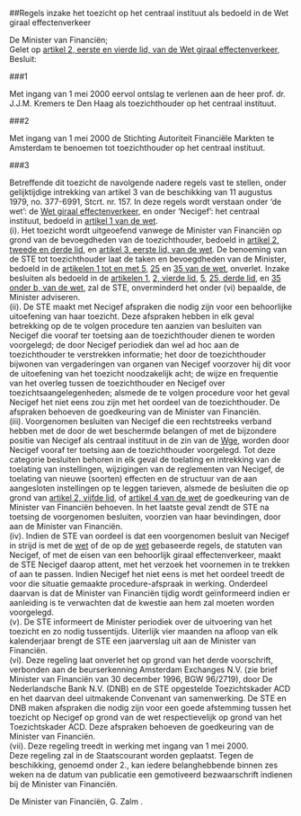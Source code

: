 <meta http-equiv='Content-Type' content='text/html; charset=utf-8' />

##Regels inzake het toezicht op het centraal instituut als bedoeld in de Wet giraal effectenverkeer

De Minister van Financiën;  
Gelet op [artikel 2, eerste en vierde lid, van de Wet giraal effectenverkeer](../../../../../../../../../../../../../../../../wet/wet/giraal/effectenverkeer/BWBR0003109/README.md),
Besluit:    

###1  

Met ingang van 1 mei 2000 eervol ontslag te verlenen aan de heer prof. dr. J.J.M. Kremers te Den Haag als toezichthouder op het centraal instituut. 

###2  

Met ingang van 1 mei 2000 de Stichting Autoriteit Financiële Markten te Amsterdam te benoemen tot toezichthouder op het centraal instituut. 

###3  

Betreffende dit toezicht de navolgende nadere regels vast te stellen, onder gelijktijdige intrekking van artikel 3 van de beschikking van 11 augustus 1979, no. 377-6991, Stcrt. nr. 157. In deze regels wordt verstaan onder ‘de wet’: de [Wet giraal effectenverkeer](../../../../../../../../../../../../../../../../wet/wet/giraal/effectenverkeer/BWBR0003109/README.md), en onder ‘Necigef’: het centraal instituut, bedoeld in [artikel 1 van de wet](../../../../../../../../../../../../../../../../wet/wet/giraal/effectenverkeer/BWBR0003109/README.md).  
(i).  Het toezicht wordt uitgeoefend vanwege de Minister van Financiën op grond van de bevoegdheden van de toezichthouder, bedoeld in [artikel 2, tweede en derde lid](../../../../../../../../../../../../../../../../wet/wet/giraal/effectenverkeer/BWBR0003109/README.md), en [artikel 3, eerste lid, van de wet](../../../../../../../../../../../../../../../../wet/wet/giraal/effectenverkeer/BWBR0003109/README.md). De benoeming van de STE tot toezichthouder laat de taken en bevoegdheden van de Minister, bedoeld in de [artikelen 1 tot en met 5](../../../../../../../../../../../../../../../../wet/wet/giraal/effectenverkeer/BWBR0003109/README.md), [25](../../../../../../../../../../../../../../../../wet/wet/giraal/effectenverkeer/BWBR0003109/README.md) en [35 van de wet](../../../../../../../../../../../../../../../../wet/wet/giraal/effectenverkeer/BWBR0003109/README.md), onverlet. Inzake besluiten als bedoeld in de [artikelen 1](../../../../../../../../../../../../../../../../wet/wet/giraal/effectenverkeer/BWBR0003109/README.md), [2, vierde lid](../../../../../../../../../../../../../../../../wet/wet/giraal/effectenverkeer/BWBR0003109/README.md), [5](../../../../../../../../../../../../../../../../wet/wet/giraal/effectenverkeer/BWBR0003109/README.md), [25, derde lid](../../../../../../../../../../../../../../../../wet/wet/giraal/effectenverkeer/BWBR0003109/README.md), en [35 onder b, van de wet](../../../../../../../../../../../../../../../../wet/wet/giraal/effectenverkeer/BWBR0003109/README.md), zal de STE, onverminderd het onder (vi) bepaalde, de Minister adviseren.   
(ii).  De STE maakt met Necigef afspraken die nodig zijn voor een behoorlijke uitoefening van haar toezicht. Deze afspraken hebben in elk geval betrekking op de te volgen procedure ten aanzien van besluiten van Necigef die vooraf ter toetsing aan de toezichthouder dienen te worden voorgelegd; de door Necigef periodiek dan wel ad hoc aan de toezichthouder te verstrekken informatie; het door de toezichthouder bijwonen van vergaderingen van organen van Necigef voorzover hij dit voor de uitoefening van het toezicht noodzakelijk acht; de wijze en frequentie van het overleg tussen de toezichthouder en Necigef over toezichtsaangelegenheden; alsmede de te volgen procedure voor het geval Necigef het niet eens zou zijn met het oordeel van de toezichthouder. De afspraken behoeven de goedkeuring van de Minister van Financiën.   
(iii).  Voorgenomen besluiten van Necigef die een rechtstreeks verband hebben met de door de wet beschermde belangen of met de bijzondere positie van Necigef als centraal instituut in de zin van de [Wge](../../../../../../../../../../../../../../../../wet/wet/giraal/effectenverkeer/BWBR0003109/README.md), worden door Necigef vooraf ter toetsing aan de toezichthouder voorgelegd. Tot deze categorie besluiten behoren in elk geval de toelating en intrekking van de toelating van instellingen, wijzigingen van de reglementen van Necigef, de toelating van nieuwe (soorten) effecten en de structuur van de aan aangesloten instellingen op te leggen tarieven, alsmede de besluiten die op grond van [artikel 2, vijfde lid](../../../../../../../../../../../../../../../../wet/wet/giraal/effectenverkeer/BWBR0003109/README.md), of [artikel 4 van de wet](../../../../../../../../../../../../../../../../wet/wet/giraal/effectenverkeer/BWBR0003109/README.md) de goedkeuring van de Minister van Financiën behoeven. In het laatste geval zendt de STE na toetsing de voorgenomen besluiten, voorzien van haar bevindingen, door aan de Minister van Financiën.   
(iv).  Indien de STE van oordeel is dat een voorgenomen besluit van Necigef in strijd is met de [wet](../../../../../../../../../../../../../../../../wet/wet/giraal/effectenverkeer/BWBR0003109/README.md) of de op de [wet](../../../../../../../../../../../../../../../../wet/wet/giraal/effectenverkeer/BWBR0003109/README.md) gebaseerde regels, de statuten van Necigef, of met de eisen van een behoorlijk giraal effectenverkeer, maakt de STE Necigef daarop attent, met het verzoek het voornemen in te trekken of aan te passen. Indien Necigef het niet eens is met het oordeel treedt de voor die situatie gemaakte procedure-afspraak in werking. Onderdeel daarvan is dat de Minister van Financiën tijdig wordt geïnformeerd indien er aanleiding is te verwachten dat de kwestie aan hem zal moeten worden voorgelegd.   
(v).  De STE informeert de Minister periodiek over de uitvoering van het toezicht en zo nodig tussentijds. Uiterlijk vier maanden na afloop van elk kalenderjaar brengt de STE een jaarverslag uit aan de Minister van Financiën.   
(vi).  Deze regeling laat onverlet het op grond van het derde voorschrift, verbonden aan de beurserkenning Amsterdam Exchanges N.V. (zie brief Minister van Financiën van 30 december 1996, BGW 96/2719), door De Nederlandsche Bank N.V. (DNB) en de STE opgestelde Toezichtskader ACD en het daarvan deel uitmakende Convenant van samenwerking. De STE en DNB maken afspraken die nodig zijn voor een goede afstemming tussen het toezicht op Necigef op grond van de wet respectievelijk op grond van het Toezichtskader ACD. Deze afspraken behoeven de goedkeuring van de Minister van Financiën.   
(vii).  Deze regeling treedt in werking met ingang van 1 mei 2000.  
Deze regeling zal in de Staatscourant worden geplaatst. Tegen de beschikking, genoemd onder 2., kan iedere belanghebbende binnen zes weken na de datum van publicatie een gemotiveerd bezwaarschrift indienen bij de Minister van Financiën.   

De 
Minister van Financiën, 
G. Zalm .     
